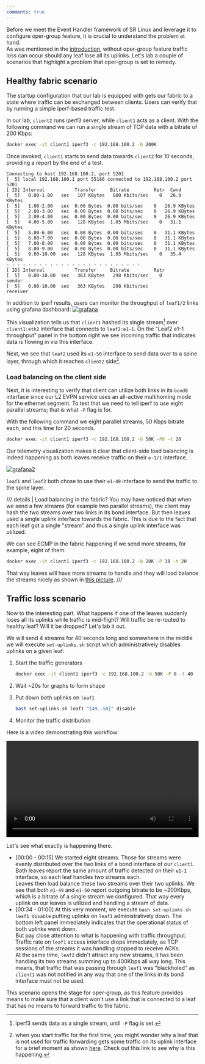 ```yaml
---
comments: true
---
```


Before we meet the Event Handler framework of SR Linux and leverage it to configure oper-group feature, it is crucial to understand the problem at hand.  
As was mentioned in the [introduction](oper-group-intro.md), without oper-group feature traffic loss can occur should any leaf lose all its uplinks. Let's lab a couple of scenarios that highlight a problem that oper-group is set to remedy.

## Healthy fabric scenario

The startup configuration that our lab is equipped with gets our fabric to a state where traffic can be exchanged between clients. Users can verify that by running a simple iperf-based traffic test.

In our lab, `client2` runs iperf3 server, while `client1` acts as a client. With the following command we can run a single stream of TCP data with a bitrate of 200 Kbps:

```bash
docker exec -it client1 iperf3 -c 192.168.100.2 -b 200K
```

Once invoked, `client1` starts to send data towards `client2` for 10 seconds, providing a report by the end of a test.

```
Connecting to host 192.168.100.2, port 5201
[  5] local 192.168.100.1 port 55166 connected to 192.168.100.2 port 5201
[ ID] Interval           Transfer     Bitrate         Retr  Cwnd
[  5]   0.00-1.00   sec   107 KBytes   880 Kbits/sec    0   26.9 KBytes       
[  5]   1.00-2.00   sec  0.00 Bytes  0.00 bits/sec    0   26.9 KBytes       
[  5]   2.00-3.00   sec  0.00 Bytes  0.00 bits/sec    0   26.9 KBytes       
[  5]   3.00-4.00   sec  0.00 Bytes  0.00 bits/sec    0   26.9 KBytes       
[  5]   4.00-5.00   sec   128 KBytes  1.05 Mbits/sec    0   31.1 KBytes       
[  5]   5.00-6.00   sec  0.00 Bytes  0.00 bits/sec    0   31.1 KBytes       
[  5]   6.00-7.00   sec  0.00 Bytes  0.00 bits/sec    0   31.1 KBytes       
[  5]   7.00-8.00   sec  0.00 Bytes  0.00 bits/sec    0   31.1 KBytes       
[  5]   8.00-9.00   sec  0.00 Bytes  0.00 bits/sec    0   31.1 KBytes       
[  5]   9.00-10.00  sec   128 KBytes  1.05 Mbits/sec    0   35.4 KBytes       
- - - - - - - - - - - - - - - - - - - - - - - - -
[ ID] Interval           Transfer     Bitrate         Retr
[  5]   0.00-10.00  sec   363 KBytes   298 Kbits/sec    0             sender
[  5]   0.00-10.00  sec   363 KBytes   298 Kbits/sec                  receiver
```

In addition to iperf results, users can monitor the throughput of `leaf1/2` links using grafana dashboard:
[![grafana](https://gitlab.com/rdodin/pics/-/wikis/uploads/99b290ba11971cc683f221655336ff23/image.png)](https://gitlab.com/rdodin/pics/-/wikis/uploads/99b290ba11971cc683f221655336ff23/image.png)

This visualization tells us that `client1` hashed its single stream[^1] over `client1:eth2` interface that connects to `leaf2:e1-1`. On the "Leaf2 e1-1 throughput" panel in the bottom right we see incoming traffic that indicates data is flowing in via this interface.

Next, we see that `leaf2` used its `e1-50` interface to send data over to a spine layer, through which it reaches `client2` side[^2].

### Load balancing on the client side

Next, it is interesting to verify that client can utilize both links in its `bond0` interface since our L2 EVPN service uses an all-active multihoming mode for the ethernet segment. To test that we need to tell iperf to use eight parallel streams; that is what `-P` flag is for.

With the following command we eight parallel streams, 50 Kbps bitrate each, and this time for 20 seconds.

```bash
docker exec -it client1 iperf3 -c 192.168.100.2 -b 50K -P8 -t 20
```

Our telemetry visualization makes it clear that client-side load balancing is indeed happening as both leaves receive traffic on their `e-1/1` interface.

[![grafana2](https://gitlab.com/rdodin/pics/-/wikis/uploads/eed681981d493d69c3a0b28c9bbeb778/image.png)](https://gitlab.com/rdodin/pics/-/wikis/uploads/eed681981d493d69c3a0b28c9bbeb778/image.png)

`leaf1` and `leaf2` both chose to use their `e1-49` interface to send the traffic to the spine layer.

/// details | Load balancing in the fabric?
You may have noticed that when we send a few streams (for example two parallel streams), the client may hash the two streams over two links in its bond interface. But then leaves used a single uplink interface towards the fabric. This is due to the fact that each leaf got a single "stream" and thus a single uplink interface was utilized.

We can see ECMP in the fabric happening if we send more streams, for example, eight of them:

```bash
docker exec -it client1 iperf3 -c 192.168.100.2 -b 20K -P 10 -t 20
```

That way leaves will have more streams to handle and they will load balance the streams nicely as shown in [this picture](https://gitlab.com/rdodin/pics/-/wikis/uploads/85bd945ff272db2da4d4cd1132c47803/image.png).
///

## Traffic loss scenario

Now to the interesting part. What happens if one of the leaves suddenly loses all its uplinks while traffic is mid-flight? Will traffic be re-routed to healthy leaf? Will it be dropped? Let's lab it out.

We will send 4 streams for 40 seconds long and somewhere in the middle we will execute `set-uplinks.sh` script which administratively disables uplinks on a given leaf:

1. Start the traffic generators

    ```bash
    docker exec -it client1 iperf3 -c 192.168.100.2 -b 50K -P 8 -t 40
    ```

2. Wait ~20s for graphs to form shape
3. Put down both uplinks on `leaf1`

    ```bash
    bash set-uplinks.sh leaf1 "{49..50}" disable
    ```

4. Monitor the traffic distribution

Here is a video demonstrating this workflow:

<video width="100%" controls><source src="https://gitlab.com/rdodin/pics/-/wikis/uploads/140a5861e85014aa329804e8cecdb6c8/2022-05-06_14-54-41.mp4" type="video/mp4"></video>

Let's see what exactly is happening there.

* [00:00 - 00:15] We started eight streams. Those for streams were evenly distributed over the two links of a bond interface of our `client1`.  
    Both leaves report the same amount of traffic detected on their `e1-1` interface, so each leaf handles two streams each.  
    Leaves then load balance these two streams over their two uplinks. We see that both `e1-49` and `e1-50` report outgoing bitrate to be ~200Kbps, which is a bitrate of a single stream we configured. That way every uplink on our leaves is utilized and handling a stream of data.
* [00:34 - 01:00] At this very moment, we execute `bash set-uplinks.sh leaf1 disable` putting uplinks on `leaf1` administratively down. The bottom left panel immediately indicates that the operational status of both uplinks went down.  
    But pay close attention to what is happening with traffic throughput. Traffic rate on `leaf1` access interface drops immediately, as TCP sessions of the streams it was handling stopped to receive ACKs.  
    At the same time, `leaf2` didn't attract any new streams, it has been handling its two streams summing up to 400Kbps all way long. This means, that traffic that was passing through `leaf1` was "blackholed" as `client1` was not notified in any way that one of the links in its bond interface must not be used.

This scenario opens the stage for oper-group, as this feature provides means to make sure that a client won't use a link that is connected to a leaf that has no means to forward traffic to the fabric.

[^1]: iperf3 sends data as a single stream, until `-P` flag is set.
[^2]: when you start traffic for the first time, you might wonder why a leaf that is not used for traffic forwarding gets some traffic on its uplink interface for a brief moment as shown [here](https://twitter.com/ntdvps/status/1522265449265864706). Check out this link to see why is this happening.

